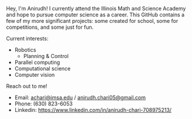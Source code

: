 Hey, I'm Anirudh! I currently attend the Illinois Math and Science Academy and hope to pursue computer science as a career. This GitHub contains a few of my more significant projects: some created for school, some for competitions, and some just for fun. 

Current interests:
  - Robotics
    - Planning & Control
  - Parallel computing
  - Computational science
  - Computer vision

Reach out to me!
  - Email: achari@imsa.edu / anirudh.chari05@gmail.com
  - Phone: (630) 823-6053
  - Linkedin: https://www.linkedin.com/in/anirudh-chari-708975213/
